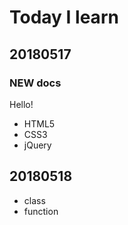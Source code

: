 # Today I learn

## 20180517

### NEW docs
Hello!

* HTML5
* CSS3
* jQuery




## 20180518
* class
* function
